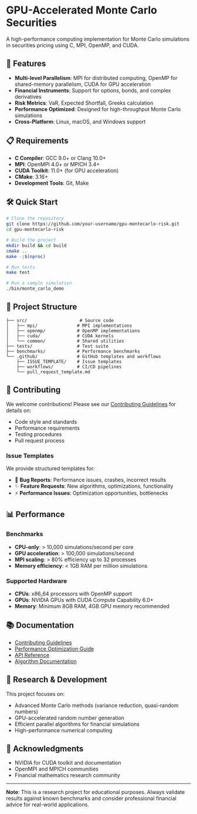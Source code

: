 # GPU-Accelerated Monte Carlo Securities

A high-performance computing implementation for Monte Carlo simulations in securities pricing using C, MPI, OpenMP, and CUDA.

## 🚀 Features

- **Multi-level Parallelism**: MPI for distributed computing, OpenMP for shared-memory parallelism, CUDA for GPU acceleration
- **Financial Instruments**: Support for options, bonds, and complex derivatives
- **Risk Metrics**: VaR, Expected Shortfall, Greeks calculation
- **Performance Optimized**: Designed for high-throughput Monte Carlo simulations
- **Cross-Platform**: Linux, macOS, and Windows support

## 📋 Requirements

- **C Compiler**: GCC 9.0+ or Clang 10.0+
- **MPI**: OpenMPI 4.0+ or MPICH 3.4+
- **CUDA Toolkit**: 11.0+ (for GPU acceleration)
- **CMake**: 3.16+
- **Development Tools**: Git, Make

## 🛠️ Quick Start

```bash
# Clone the repository
git clone https://github.com/your-username/gpu-montecarlo-risk.git
cd gpu-montecarlo-risk

# Build the project
mkdir build && cd build
cmake ..
make -j$(nproc)

# Run tests
make test

# Run a sample simulation
./bin/monte_carlo_demo
```

## 📁 Project Structure

```
├── src/                    # Source code
│   ├── mpi/               # MPI implementations
│   ├── openmp/            # OpenMP implementations
│   ├── cuda/              # CUDA kernels
│   └── common/            # Shared utilities
├── tests/                 # Test suite
├── benchmarks/            # Performance benchmarks
└── .github/               # GitHub templates and workflows
    ├── ISSUE_TEMPLATE/    # Issue templates
    ├── workflows/         # CI/CD pipelines
    └── pull_request_template.md
```

## 🤝 Contributing

We welcome contributions! Please see our [Contributing Guidelines](CONTRIBUTING.md) for details on:

- Code style and standards
- Performance requirements
- Testing procedures
- Pull request process

### Issue Templates

We provide structured templates for:
- 🐛 **Bug Reports**: Performance issues, crashes, incorrect results
- ✨ **Feature Requests**: New algorithms, optimizations, functionality
- ⚡ **Performance Issues**: Optimization opportunities, bottlenecks

## 📊 Performance

### Benchmarks
- **CPU-only**: > 10,000 simulations/second per core
- **GPU acceleration**: > 100,000 simulations/second
- **MPI scaling**: > 80% efficiency up to 32 processes
- **Memory efficiency**: < 1GB RAM per million simulations

### Supported Hardware
- **CPUs**: x86_64 processors with OpenMP support
- **GPUs**: NVIDIA GPUs with CUDA Compute Capability 6.0+
- **Memory**: Minimum 8GB RAM, 4GB GPU memory recommended

## 📚 Documentation

- [Contributing Guidelines](CONTRIBUTING.md)
- [Performance Optimization Guide](docs/performance.md)
- [API Reference](docs/api.md)
- [Algorithm Documentation](docs/algorithms.md)

## 🔬 Research & Development

This project focuses on:
- Advanced Monte Carlo methods (variance reduction, quasi-random numbers)
- GPU-accelerated random number generation
- Efficient parallel algorithms for financial simulations
- High-performance numerical computing

## 🙏 Acknowledgments

- NVIDIA for CUDA toolkit and documentation
- OpenMPI and MPICH communities
- Financial mathematics research community

---

**Note**: This is a research project for educational purposes. Always validate results against known benchmarks and consider professional financial advice for real-world applications.
